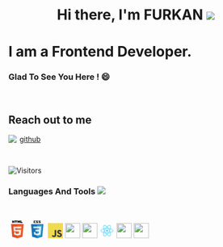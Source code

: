 <h1 align="center">Hi there, I'm FURKAN <img src = "https://raw.githubusercontent.com/MartinHeinz/MartinHeinz/master/wave.gif" width = 35px> </h1>

# I am a Frontend Developer.

### Glad To See You Here ! :smile:
<br />

## Reach out to me
<img width="22" src="https://unpkg.com/simple-icons@v6/icons/github.svg" align="left"/>[github]

<br />

![Visitors](https://visitor-badge.glitch.me/badge?page_id=FURKAN-tas)

### Languages And Tools <img src = "https://media2.giphy.com/media/QssGEmpkyEOhBCb7e1/giphy.gif?cid=ecf05e47a0n3gi1bfqntqmob8g9aid1oyj2wr3ds3mg700bl&rid=giphy.gif" width = 30px>
<br/>
<p align="left">
<img src="https://raw.githubusercontent.com/github/explore/80688e429a7d4ef2fca1e82350fe8e3517d3494d/topics/html/html.png"
width="35" height="35">
<img src="https://raw.githubusercontent.com/github/explore/80688e429a7d4ef2fca1e82350fe8e3517d3494d/topics/css/css.png"
width="35" height="35">
<img src="https://raw.githubusercontent.com/github/explore/80688e429a7d4ef2fca1e82350fe8e3517d3494d/topics/javascript/javascript.png" width="30" height="30">
<img src="https://raw.githubusercontent.com/rahulbanerjee26/githubAboutMeGenerator/main/icons/firebase.svg"
width="30" height="30">
<img src="https://raw.githubusercontent.com/rahulbanerjee26/githubAboutMeGenerator/main/icons/bootstrap.svg"
width="30" height="30">
<img src="https://raw.githubusercontent.com/github/explore/80688e429a7d4ef2fca1e82350fe8e3517d3494d/topics/react/react.png"
width="30" height="30">
<img src="https://git-scm.com/images/logos/downloads/Git-Icon-1788C.png" width="30" height="30">
<img src="https://play-lh.googleusercontent.com/PCpXdqvUWfCW1mXhH1Y_98yBpgsWxuTSTofy3NGMo9yBTATDyzVkqU580bfSln50bFU" width="30" height="30">
</p>
  
[github]: https://github.com/FURKAN-tas

